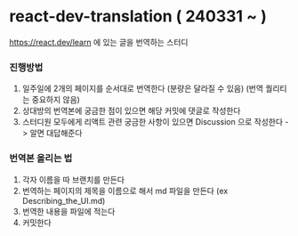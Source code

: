 # react-dev-translation ( 240331 ~ )
https://react.dev/learn 에 있는 글을 번역하는 스터디

### 진행방법
1. 일주일에 2개의 페이지를 순서대로 번역한다 (분량은 달라질 수 있음) (번역 퀄리티는 중요하지 않음)
3. 상대방의 번역본에 궁금한 점이 있으면 해당 커밋에 댓글로 작성한다
4. 스터디원 모두에게 리액트 관련 궁금한 사항이 있으면 Discussion 으로 작성한다 -> 알면 대답해준다

### 번역본 올리는 법
1. 각자 이름을 따 브랜치를 만든다
2. 번역하는 페이지의 제목을 이름으로 해서 md 파일을 만든다 (ex Describing_the_UI.md)
3. 번역한 내용을 파일에 적는다
4. 커밋한다
